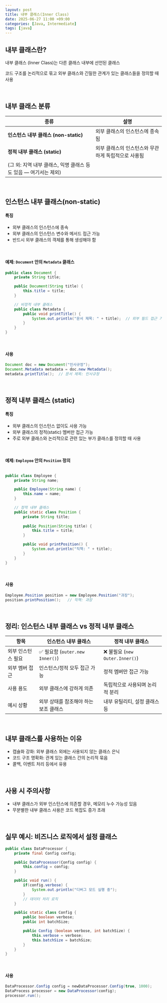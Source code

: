 ```yaml
---
layout: post
title: 내부 클래스(Inner Class)
date: 2025-06-27 11:00 +09:00
categories: [Java, Intermediate]
tags: [java]
---
```


## 내부 클래스란?

내부 클래스 (Inner Class)는 다른 클래스 내부에 선언된 클래스

코드 구조를 논리적으로 묶고 외부 클래스와 긴밀한 관계가 있는 클래스들을 정의할 때 사용


<br>

## 내부 클래스 분류

| 종류                                       | 설명                           |
| ---------------------------------------- | ---------------------------- |
| **인스턴스 내부 클래스 (non-static)**             | 외부 클래스의 인스턴스에 종속됨            |
| **정적 내부 클래스 (static)**                   | 외부 클래스의 인스턴스와 무관하게 독립적으로 사용됨 |
| (그 외: 지역 내부 클래스, 익명 클래스 등도 있음 — 여기서는 제외) |                              |


<br>

## 인스턴스 내부 클래스(non-static)

#### 특징

- 외부 클래스의 인스턴스에 종속
- 외부 클래스의 인스턴스 변수와 메서드 접근 가능
- 반드시 외부 클래스의 객체를 통해 생성해야 함

<br>

#### 예제: `Document` 안의 `Metadata` 클래스

```java
public class Document {
    private String title;

    public Document(String title) {
        this.title = title;
    }

    // 비정적 내부 클래스
    public class Metadata {
        public void printTitle() {
            System.out.println("문서 제목: " + title);  // 외부 필드 접근 가능
        }
    }
}
```

<br>

#### 사용 

```java
Document doc = new Document("인사규정");
Document.Metadata metadata = doc.new Metadata();
metadata.printTitle();  // 문서 제목: 인사규정
```

<br>

## 정적 내부 클래스 (static)

#### 특징

- 외부 클래스의 인스턴스 없이도 사용 가능
- 외부 클래스의 정적(static) 멤버만 접근 가능
- 주로 외부 클래스와 논리적으로 관련 있는 부가 클래스를 정의할 때 사용

<br>

#### 예제: `Employee` 안의 `Position` 정의

```java

public class Employee {
    private String name;

    public Employee(String name) {
        this.name = name;
    }

    // 정적 내부 클래스
    public static class Position {
        private String title;
        
        public Position(String title) {
            this.title = title;
        }

        public void printPosition() {
            System.out.println("직책: " + title);
        }
    }
}
```

<br>

#### 사용

```java
Employee.Position position = new Employee.Position("과장");
position.printPosition();   // 직책: 과장

```

<br>

## 정리: 인스턴스 내부 클래스 vs 정적 내부 클래스 

| 항목         | 인스턴스 내부 클래스                 | 정적 내부 클래스                   |
| ---------- | --------------------------- | --------------------------- |
| 외부 인스턴스 필요 | ✅ 필요함 (`outer.new Inner()`) | ❌ 불필요 (`new Outer.Inner()`) |
| 외부 멤버 접근   | 인스턴스/정적 모두 접근 가능            | 정적 멤버만 접근 가능                |
| 사용 용도      | 외부 클래스에 강하게 의존              | 독립적으로 사용되며 논리적 분리           |
| 예시 상황      | 외부 상태를 참조해야 하는 보조 클래스       | 내부 유틸리티, 설정 클래스 등           |

<br>

## 내부 클래스를 사용하는 이유

- 캡슐화 강화: 외부 클래스 외에는 사용되지 않는 클래스 은닉
- 코드 구조 명확화: 관계 있는 클래스 간의 논리적 묶음
- 콜백, 이벤트 처리 등에서 유용

<br>

## 사용 시 주의사항

- 내부 클래스가 외부 인스턴스에 의존할 경우, 메모리 누수 가능성 있음
- 무분별한 내부 클래스 사용은 코드 복잡도 증가 초래

<br>

## 실무 예시: 비즈니스 로직에서 설정 클래스

```java
public class DataProcessor {
    private final Config config;

    public DataProcessor(Config config) {
        this.config = config;
    }

    public void run() {
        if(config.verbose) {
            System.out.println("디버그 모드 실행 중");
        }
        // 데이터 처리 로직
    }

    public static class Config {
        public boolean verbose;
        public int batchSize;

        public Config (boolean verbose, int batchSize) {
            this.verbose = verbose;
            this.batchSize = batchSize;
        }
    }
}
```

<br>

#### 사용

```java
DataProcessor.Config config = newDataProcessor.Config(true, 1000);
DataProcess processor = new DataProcessor(config);
processor.run();
```
